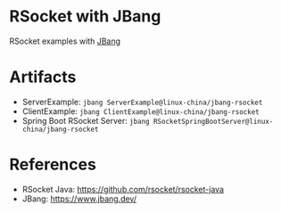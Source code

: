 RSocket with JBang
===================
   
RSocket examples with [JBang](https://www.jbang.dev/download/)

# Artifacts

* ServerExample:  `jbang ServerExample@linux-china/jbang-rsocket`
* ClientExample:  `jbang ClientExample@linux-china/jbang-rsocket`
* Spring Boot RSocket Server:  `jbang RSocketSpringBootServer@linux-china/jbang-rsocket`

# References

* RSocket Java: https://github.com/rsocket/rsocket-java
* JBang: https://www.jbang.dev/ 
